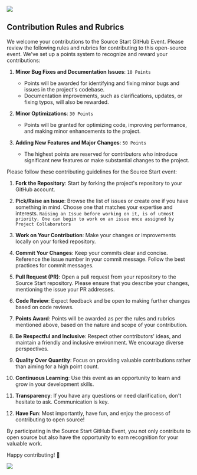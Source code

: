 ![](https://drive.google.com/uc?export=view&id=1dI151Bh62Bry1PdDu0NswSdrUVqOlmOD)
## **Contribution Rules and Rubrics**

We welcome your contributions to the Source Start GitHub Event. Please review the following rules and rubrics for contributing to this open-source event. We've set up a points system to recognize and reward your contributions:

1. **Minor Bug Fixes and Documentation Issues**: `10 Points`
   - Points will be awarded for identifying and fixing minor bugs and issues in the project's codebase.
   - Documentation improvements, such as clarifications, updates, or fixing typos, will also be rewarded.

2. **Minor Optimizations**: `30 Points`
   - Points will be granted for optimizing code, improving performance, and making minor enhancements to the project.

3. **Adding New Features and Major Changes**: `50 Points`
   - The highest points are reserved for contributors who introduce significant new features or make substantial changes to the project.

Please follow these contributing guidelines for the Source Start event:

1. **Fork the Repository**: Start by forking the project's repository to your GitHub account.

2. **Pick/Raise an Issue**: Browse the list of issues or create one if you have something in mind. Choose one that matches your expertise and interests. `Raising an Issue before working on it, is of utmost priority. One can begin to work on an issue once assigned by Project Collaborators`

4. **Work on Your Contribution**: Make your changes or improvements locally on your forked repository.

5. **Commit Your Changes**: Keep your commits clear and concise. Reference the issue number in your commit message. Follow the best practices for commit messages.

6. **Pull Request (PR)**: Open a pull request from your repository to the Source Start repository. Please ensure that you describe your changes, mentioning the issue your PR addresses.

7. **Code Review**: Expect feedback and be open to making further changes based on code reviews.

8. **Points Award**: Points will be awarded as per the rules and rubrics mentioned above, based on the nature and scope of your contribution.

9. **Be Respectful and Inclusive**: Respect other contributors' ideas, and maintain a friendly and inclusive environment. We encourage diverse perspectives.

10. **Quality Over Quantity**: Focus on providing valuable contributions rather than aiming for a high point count.

11. **Continuous Learning**: Use this event as an opportunity to learn and grow in your development skills.

12. **Transparency**: If you have any questions or need clarification, don't hesitate to ask. Communication is key.

13. **Have Fun**: Most importantly, have fun, and enjoy the process of contributing to open source!

By participating in the Source Start GitHub Event, you not only contribute to open source but also have the opportunity to earn recognition for your valuable work.

Happy contributing! 🌟

![](https://komarev.com/ghpvc/?username=techcsispit)
